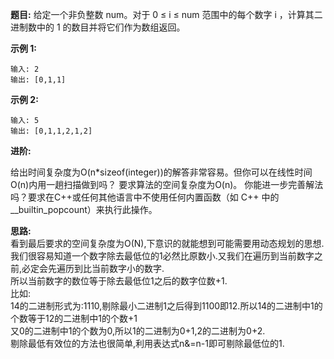 **题目:** 
给定一个非负整数 num。对于 0 ≤ i ≤ num 范围中的每个数字 i ，计算其二进制数中的 1 的数目并将它们作为数组返回。  

**示例 1:**  
```
输入: 2
输出: [0,1,1]
```
**示例 2:**  
```
输入: 5
输出: [0,1,1,2,1,2]
```
**进阶:**  

给出时间复杂度为O(n*sizeof(integer))的解答非常容易。但你可以在线性时间O(n)内用一趟扫描做到吗？
要求算法的空间复杂度为O(n)。
你能进一步完善解法吗？要求在C++或任何其他语言中不使用任何内置函数（如 C++ 中的 __builtin_popcount）来执行此操作。

**思路:**  
看到最后要求的空间复杂度为O(N),下意识的就能想到可能需要用动态规划的思想.  
我们很容易知道一个数字除去最低位的1必然比原数小.又我们在遍历到当前数字之前,必定会先遍历到比当前数字小的数字.  
所以当前数字的数位等于除去最低位1之后的数字位数+1.  
比如:  
14的二进制形式为:1110,剔除最小二进制1之后得到1100即12.所以14的二进制中1的个数等于12的二进制中1的个数+1  
又0的二进制中1的个数为0,所以1的二进制为0+1,2的二进制为0+2.  
剔除最低有效位的方法也很简单,利用表达式n&=n-1即可剔除最低位的1.

